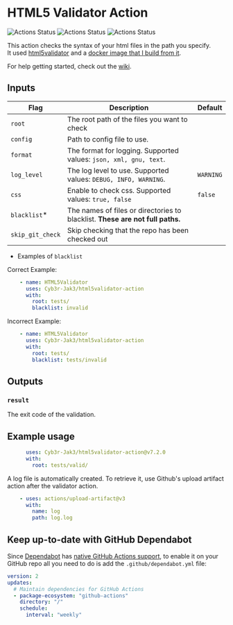 # HTML5 Validator Action

![Actions Status](https://github.com/Cyb3r-Jak3/html5validator-action/workflows/Action%20Test/badge.svg?branch=master) ![Actions Status](https://github.com/Cyb3r-Jak3/html5validator-action/workflows/Integration/badge.svg) ![Actions Status](https://github.com/Cyb3r-Jak3/html5validator-action/workflows/Build%20Test/badge.svg?branch=master)

This action checks the syntax of your html files in the path you specify.  
It used [html5validator](https://github.com/svenkreiss/html5validator) and a [docker image that I build from it](https://github.com/Cyb3r-Jak3/html5validator-docker).

For help getting started, check out the [wiki](https://github.com/Cyb3r-Jak3/html5validator-action/wiki/Getting-Started).

## Inputs

| Flag             | Description                                                                   | Default   |
|------------------|-------------------------------------------------------------------------------|-----------|
| `root`           | The root path of the files you want to check                                  |           |
| `config`         | Path to config file to use.                                                   |           |
| `format`         | The format for logging. Supported values: `json, xml, gnu, text`.             |           |
| `log_level`      | The log level to use. Supported values: `DEBUG, INFO, WARNING`.               | `WARNING` |
| `css`            | Enable to check css. Supported values: `true, false`                          | `false`   |
| `blacklist`*     | The names of files or directories to blacklist. **These are not full paths.** |           |
| `skip_git_check` | Skip checking that the repo has been checked out                              |           |

* Examples of `blacklist`

Correct Example:

```yaml
    - name: HTML5Validator
      uses: Cyb3r-Jak3/html5validator-action
      with:
        root: tests/
        blacklist: invalid
```

Incorrect Example:

```yaml
    - name: HTML5Validator
      uses: Cyb3r-Jak3/html5validator-action
      with:
        root: tests/
        blacklist: tests/invalid
```

## Outputs

### `result`

The exit code of the validation.

## Example usage

```yaml
      uses: Cyb3r-Jak3/html5validator-action@v7.2.0
      with:
        root: tests/valid/
```

A log file is automatically created. To retrieve it, use Github's upload artifact action after the validator action.

```yaml
    - uses: actions/upload-artifact@v3
      with:
        name: log
        path: log.log
```

## Keep up-to-date with GitHub Dependabot

Since [Dependabot](https://docs.github.com/en/github/administering-a-repository/keeping-your-actions-up-to-date-with-github-dependabot)
has [native GitHub Actions support](https://docs.github.com/en/github/administering-a-repository/configuration-options-for-dependency-updates#package-ecosystem),
to enable it on your GitHub repo all you need to do is add the `.github/dependabot.yml` file:

```yaml
version: 2
updates:
  # Maintain dependencies for GitHub Actions
  - package-ecosystem: "github-actions"
    directory: "/"
    schedule:
      interval: "weekly"
```
